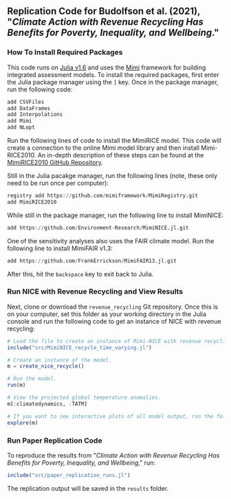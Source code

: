 ## Replication Code for Budolfson et al. (2021), "*Climate Action with Revenue Recycling Has Benefits for Poverty, Inequality, and Wellbeing*."

### How To Install Required Packages

This code runs on [Julia v1.6](https://julialang.org/downloads/) and uses the [Mimi](https://www.mimiframework.org/) framework for building integrated assessment models. To install the required packages, first enter the Julia package manager using the `]` key. Once in the package manager, run the following code:

```julia
add CSVFiles  
add DataFrames  
add Interpolations
add Mimi  
add NLopt
```

Run the following lines of code to install the MimiRICE model. This code will create a connection to the online Mimi model library and then install Mimi-RICE2010. An in-depth description of these steps can be found at the [MimiRICE2010 GitHub Repository](https://github.com/anthofflab/MimiRICE2010.jl).

Still in the Julia pacakge manager, run the following lines (note, these only need to be run once per computer):

```julia
registry add https://github.com/mimiframework/MimiRegistry.git
add MimiRICE2010
```

While still in the package manager, run the following line to install MimiNICE:

```julia
add https://github.com/Environment-Research/MimiNICE.jl.git
```

One of the sensitivity analyses also uses the FAIR climate model. Run the following line to install MimiFAIR v1.3:

```julia
add https://github.com/FrankErrickson/MimiFAIR13.jl.git
```

After this, hit the `backspace` key to exit back to Julia.


### Run NICE with Revenue Recycling and View Results

Next, clone or download the `revenue_recycling` Git repository. Once this is on your computer, set this folder as your working directory in the Julia console and run the following code to get an instance of NICE with revenue recycling:

```julia
# Load the file to create an instance of Mimi-NICE with revenue recycling.
include("src/MimiNICE_recycle_time_varying.jl")

# Create an instance of the model.
m = create_nice_recycle()

# Run the model.
run(m)

# View the projected global temperature anomalies.
m[:climatedynamics, :TATM]

# If you want to see interactive plots of all model output, run the following code. Note that it only works for 2-d data (i.e. time x region), it won't show quintile level plots.
explore(m)
```

### Run Paper Replication Code

To reproduce the results from "*Climate Action with Revenue Recycling Has Benefits for Poverty, Inequality, and Wellbeing*," run:
```julia
include("src/paper_replication_runs.jl")
```
The replication output will be saved in the `results` folder.
